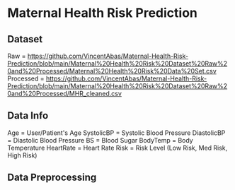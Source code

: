 # Maternal Health Risk Prediction

## Dataset
Raw = https://github.com/VincentAbas/Maternal-Health-Risk-Prediction/blob/main/Maternal%20Health%20Risk%20Dataset%20Raw%20and%20Processed/Maternal%20Health%20Risk%20Data%20Set.csv
Processed = https://github.com/VincentAbas/Maternal-Health-Risk-Prediction/blob/main/Maternal%20Health%20Risk%20Dataset%20Raw%20and%20Processed/MHR_cleaned.csv

## Data Info

Age = User/Patient's Age
SystolicBP = Systolic Blood Pressure
DiastolicBP = Diastolic Blood Pressure
BS = Blood Sugar
BodyTemp = Body Temperature
HeartRate = Heart Rate
Risk = Risk Level (Low Risk, Med Risk, High Risk)

## Data Preprocessing
